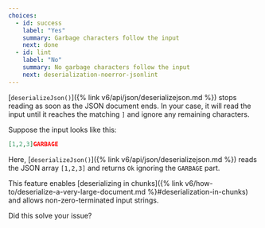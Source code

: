 ```yaml
---
choices:
  - id: success
    label: "Yes"
    summary: Garbage characters follow the input
    next: done
  - id: lint
    label: "No"
    summary: No garbage characters follow the input
    next: deserialization-noerror-jsonlint
---
```


[`deserializeJson()`]({% link v6/api/json/deserializejson.md %}) stops reading as soon as the JSON document ends.
In your case, it will read the input until it reaches the matching `]` and ignore any remaining characters.


Suppose the input looks like this:

```json
[1,2,3]GARBAGE
```

Here, [`deserializeJson()`]({% link v6/api/json/deserializejson.md %}) reads the JSON array `[1,2,3]` and returns `Ok` ignoring the `GARBAGE` part.

This feature enables [deserializing in chunks]({% link v6/how-to/deserialize-a-very-large-document.md %}#deserialization-in-chunks) and allows non-zero-terminated input strings.

Did this solve your issue?